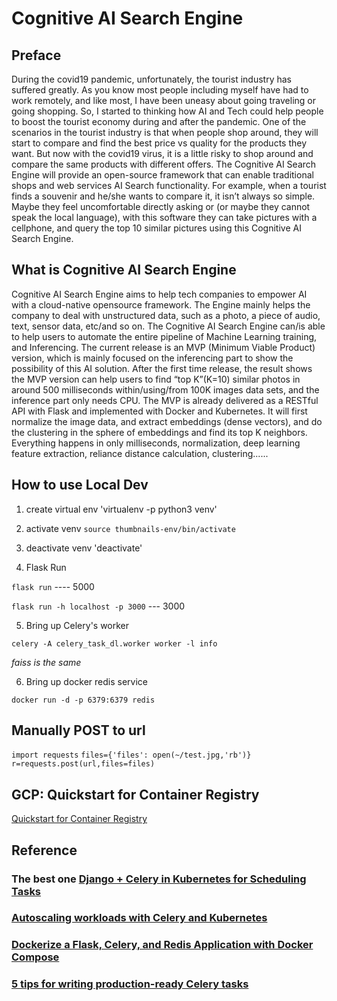 # Cognitive AI Search Engine

## Preface

During the covid19 pandemic, unfortunately, the tourist industry has suffered greatly. As you know most people including myself have had to work remotely, and like most, I have been uneasy about going traveling or going shopping. So, I started to thinking how AI and Tech could help people to boost the tourist economy during and after the pandemic. One of the scenarios in the tourist industry is that when people shop around, they will start to compare and find the best price vs quality for the products they want. But now with the covid19 virus, it is a little risky to shop around and compare the same products with different offers. The Cognitive AI Search Engine will provide an open-source framework that can enable traditional shops and web services AI Search functionality. For example, when a tourist finds a souvenir and he/she wants to compare it, it isn’t always so simple. Maybe they feel uncomfortable directly asking or (or maybe they cannot speak the local language), with this software they can take pictures with a cellphone, and query the top 10 similar pictures using this Cognitive AI Search Engine.

## What is Cognitive AI Search Engine

Cognitive AI Search Engine aims to help tech companies to empower AI with a cloud-native opensource framework. The Engine mainly helps the company to deal with unstructured data, such as a photo, a piece of audio, text, sensor data, etc/and so on. The Cognitive AI Search Engine can/is able to help users to automate the entire pipeline of Machine Learning training, and Inferencing. The current release is an MVP (Minimum Viable Product) version, which is mainly focused on the inferencing part to show the possibility of this AI solution.
After the first time release, the result shows the MVP version can help users to find “top K”(K=10) similar photos in around 500 milliseconds within/using/from 100K images data sets, and the inference part only needs CPU. The MVP is already delivered as a RESTful API with Flask and implemented with Docker and Kubernetes. It will first normalize the image data, and extract embeddings (dense vectors), and do the clustering in the sphere of embeddings and find its top K neighbors. Everything happens in only milliseconds, normalization, deep learning feature extraction, reliance distance calculation, clustering......

## How to use Local Dev

1. create virtual env
'virtualenv -p python3 venv'

2. activate venv
`source thumbnails-env/bin/activate`

3. deactivate venv
'deactivate'

4. Flask Run

`flask run`   ---- 5000

`flask run -h localhost -p 3000` --- 3000

5. Bring up Celery's worker

`celery -A celery_task_dl.worker worker -l info`

*faiss is the same*

6. Bring up docker redis service

`docker run -d -p 6379:6379 redis`


## Manually POST to url

`import requests`
`files={'files': open(~/test.jpg,'rb')}`
`r=requests.post(url,files=files)`

## GCP: Quickstart for Container Registry

[Quickstart for Container Registry](https://cloud.google.com/container-registry/docs/pushing-and-pulling)


## Reference

### **The best one** [Django + Celery in Kubernetes for Scheduling Tasks](https://blog.devgenius.io/django-celery-in-kubernetes-for-scheduling-tasks-12718ef38bce)

### [Autoscaling workloads with Celery and Kubernetes](https://miguescri.com/post/2021-05-22-celery-hpa/)

### [Dockerize a Flask, Celery, and Redis Application with Docker Compose](https://nickjanetakis.com/blog/dockerize-a-flask-celery-and-redis-application-with-docker-compose)

### [5 tips for writing production-ready Celery tasks](https://blog.wolt.com/engineering/2021/09/15/5-tips-for-writing-production-ready-celery-tasks/)
